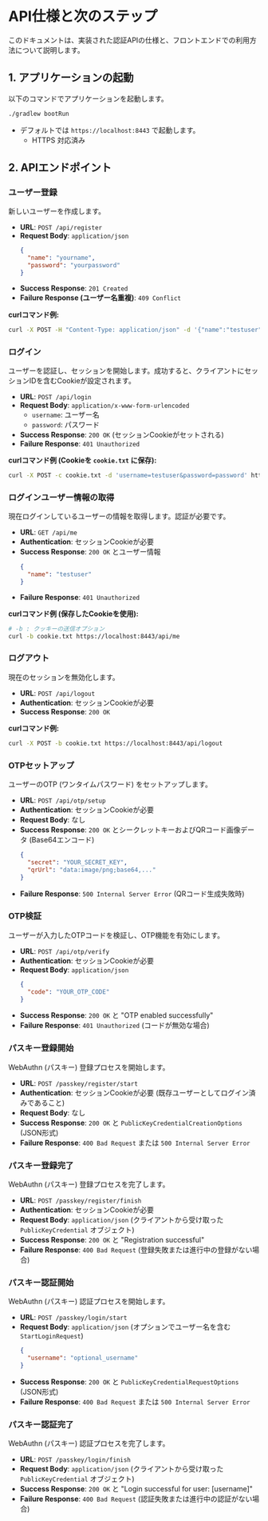 # API仕様と次のステップ

このドキュメントは、実装された認証APIの仕様と、フロントエンドでの利用方法について説明します。

## 1. アプリケーションの起動

以下のコマンドでアプリケーションを起動します。

```bash
./gradlew bootRun
```

- デフォルトでは `https://localhost:8443` で起動します。
    - HTTPS 対応済み

## 2. APIエンドポイント

### ユーザー登録

新しいユーザーを作成します。

- **URL**: `POST /api/register`
- **Request Body**: `application/json`
  ```json
  {
    "name": "yourname",
    "password": "yourpassword"
  }
  ```
- **Success Response**: `201 Created`
- **Failure Response (ユーザー名重複)**: `409 Conflict`

**curlコマンド例:**
```bash
curl -X POST -H "Content-Type: application/json" -d '{"name":"testuser", "password":"password"}' https://localhost:8443/api/register
```

### ログイン

ユーザーを認証し、セッションを開始します。成功すると、クライアントにセッションIDを含むCookieが設定されます。

- **URL**: `POST /api/login`
- **Request Body**: `application/x-www-form-urlencoded`
  - `username`: ユーザー名
  - `password`: パスワード
- **Success Response**: `200 OK` (セッションCookieがセットされる)
- **Failure Response**: `401 Unauthorized`

**curlコマンド例 (Cookieを `cookie.txt` に保存):**
```bash
curl -X POST -c cookie.txt -d 'username=testuser&password=password' https://localhost:8443/api/login
```

### ログインユーザー情報の取得

現在ログインしているユーザーの情報を取得します。認証が必要です。

- **URL**: `GET /api/me`
- **Authentication**: セッションCookieが必要
- **Success Response**: `200 OK` とユーザー情報
  ```json
  {
    "name": "testuser"
  }
  ```
- **Failure Response**: `401 Unauthorized`

**curlコマンド例 (保存したCookieを使用):**
```bash
# -b : クッキーの送信オプション
curl -b cookie.txt https://localhost:8443/api/me
```

### ログアウト

現在のセッションを無効化します。

- **URL**: `POST /api/logout`
- **Authentication**: セッションCookieが必要
- **Success Response**: `200 OK`

**curlコマンド例:**
```bash
curl -X POST -b cookie.txt https://localhost:8443/api/logout
```

### OTPセットアップ

ユーザーのOTP (ワンタイムパスワード) をセットアップします。

- **URL**: `POST /api/otp/setup`
- **Authentication**: セッションCookieが必要
- **Request Body**: なし
- **Success Response**: `200 OK` とシークレットキーおよびQRコード画像データ (Base64エンコード)
  ```json
  {
    "secret": "YOUR_SECRET_KEY",
    "qrUrl": "data:image/png;base64,..."
  }
  ```
- **Failure Response**: `500 Internal Server Error` (QRコード生成失敗時)

### OTP検証

ユーザーが入力したOTPコードを検証し、OTP機能を有効にします。

- **URL**: `POST /api/otp/verify`
- **Authentication**: セッションCookieが必要
- **Request Body**: `application/json`
  ```json
  {
    "code": "YOUR_OTP_CODE"
  }
  ```
- **Success Response**: `200 OK` と "OTP enabled successfully"
- **Failure Response**: `401 Unauthorized` (コードが無効な場合)

### パスキー登録開始

WebAuthn (パスキー) 登録プロセスを開始します。

- **URL**: `POST /passkey/register/start`
- **Authentication**: セッションCookieが必要 (既存ユーザーとしてログイン済みであること)
- **Request Body**: なし
- **Success Response**: `200 OK` と `PublicKeyCredentialCreationOptions` (JSON形式)
- **Failure Response**: `400 Bad Request` または `500 Internal Server Error`

### パスキー登録完了

WebAuthn (パスキー) 登録プロセスを完了します。

- **URL**: `POST /passkey/register/finish`
- **Authentication**: セッションCookieが必要
- **Request Body**: `application/json` (クライアントから受け取った `PublicKeyCredential` オブジェクト)
- **Success Response**: `200 OK` と "Registration successful"
- **Failure Response**: `400 Bad Request` (登録失敗または進行中の登録がない場合)

### パスキー認証開始

WebAuthn (パスキー) 認証プロセスを開始します。

- **URL**: `POST /passkey/login/start`
- **Request Body**: `application/json` (オプションでユーザー名を含む `StartLoginRequest`)
  ```json
  {
    "username": "optional_username"
  }
  ```
- **Success Response**: `200 OK` と `PublicKeyCredentialRequestOptions` (JSON形式)
- **Failure Response**: `400 Bad Request` または `500 Internal Server Error`

### パスキー認証完了

WebAuthn (パスキー) 認証プロセスを完了します。

- **URL**: `POST /passkey/login/finish`
- **Request Body**: `application/json` (クライアントから受け取った `PublicKeyCredential` オブジェクト)
- **Success Response**: `200 OK` と "Login successful for user: [username]"
- **Failure Response**: `400 Bad Request` (認証失敗または進行中の認証がない場合)


